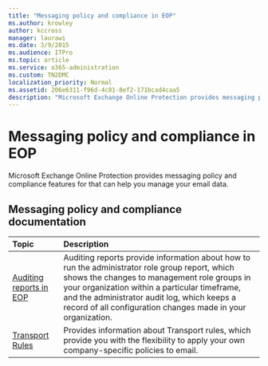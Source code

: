 ```yaml
---
title: "Messaging policy and compliance in EOP"
ms.author: krowley
author: kccross
manager: laurawi
ms.date: 3/9/2015
ms.audience: ITPro
ms.topic: article
ms.service: o365-administration
ms.custom: TN2DMC
localization_priority: Normal
ms.assetid: 206e6311-f96d-4c81-8ef2-171bcad4caa5
description: "Microsoft Exchange Online Protection provides messaging policy and compliance features for that can help you manage your email data."
---
```


# Messaging policy and compliance in EOP

Microsoft Exchange Online Protection provides messaging policy and compliance features for that can help you manage your email data.
  
## Messaging policy and compliance documentation

|**Topic**|**Description**|
|:-----|:-----|
|[Auditing reports in EOP](auditing-reports-in-eop.md) <br/> |Auditing reports provide information about how to run the administrator role group report, which shows the changes to management role groups in your organization within a particular timeframe, and the administrator audit log, which keeps a record of all configuration changes made in your organization.  <br/> |
|[Transport Rules](http://technet.microsoft.com/library/743bd525-0ca2-426d-b76c-b4a052bc8886.aspx) <br/> |Provides information about Transport rules, which provide you with the flexibility to apply your own company-specific policies to email.  <br/> |
   

